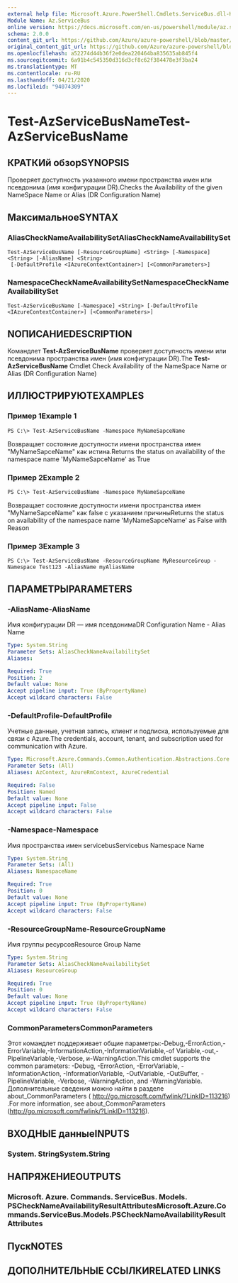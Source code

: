 ```yaml
---
external help file: Microsoft.Azure.PowerShell.Cmdlets.ServiceBus.dll-Help.xml
Module Name: Az.ServiceBus
online version: https://docs.microsoft.com/en-us/powershell/module/az.servicebus/test-azservicebusname
schema: 2.0.0
content_git_url: https://github.com/Azure/azure-powershell/blob/master/src/ServiceBus/ServiceBus/help/Test-AzServiceBusName.md
original_content_git_url: https://github.com/Azure/azure-powershell/blob/master/src/ServiceBus/ServiceBus/help/Test-AzServiceBusName.md
ms.openlocfilehash: a52274d44b36f2e0dea220464ba835635ab845f4
ms.sourcegitcommit: 6a91b4c545350d316d3cf8c62f384478e3f3ba24
ms.translationtype: MT
ms.contentlocale: ru-RU
ms.lasthandoff: 04/21/2020
ms.locfileid: "94074309"
---
```

# <span data-ttu-id="c3647-101">Test-AzServiceBusName</span><span class="sxs-lookup"><span data-stu-id="c3647-101">Test-AzServiceBusName</span></span>

## <span data-ttu-id="c3647-102">КРАТКИй обзор</span><span class="sxs-lookup"><span data-stu-id="c3647-102">SYNOPSIS</span></span>
<span data-ttu-id="c3647-103">Проверяет доступность указанного имени пространства имен или псевдонима (имя конфигурации DR).</span><span class="sxs-lookup"><span data-stu-id="c3647-103">Checks the Availability of the given NameSpace Name or Alias (DR Configuration Name)</span></span> 

## <span data-ttu-id="c3647-104">Максимальное</span><span class="sxs-lookup"><span data-stu-id="c3647-104">SYNTAX</span></span>

### <span data-ttu-id="c3647-105">AliasCheckNameAvailabilitySet</span><span class="sxs-lookup"><span data-stu-id="c3647-105">AliasCheckNameAvailabilitySet</span></span>
```
Test-AzServiceBusName [-ResourceGroupName] <String> [-Namespace] <String> [-AliasName] <String>
 [-DefaultProfile <IAzureContextContainer>] [<CommonParameters>]
```

### <span data-ttu-id="c3647-106">NamespaceCheckNameAvailabilitySet</span><span class="sxs-lookup"><span data-stu-id="c3647-106">NamespaceCheckNameAvailabilitySet</span></span>
```
Test-AzServiceBusName [-Namespace] <String> [-DefaultProfile <IAzureContextContainer>] [<CommonParameters>]
```

## <span data-ttu-id="c3647-107">NОПИСАНИЕ</span><span class="sxs-lookup"><span data-stu-id="c3647-107">DESCRIPTION</span></span>
<span data-ttu-id="c3647-108">Командлет **Test-AzServiceBusName** проверяет доступность имени или псевдонима пространства имен (имя конфигурации DR).</span><span class="sxs-lookup"><span data-stu-id="c3647-108">The **Test-AzServiceBusName** Cmdlet Check Availability of the NameSpace Name or Alias (DR Configuration Name)</span></span>

## <span data-ttu-id="c3647-109">ИЛЛЮСТРИРУЮТ</span><span class="sxs-lookup"><span data-stu-id="c3647-109">EXAMPLES</span></span>

### <span data-ttu-id="c3647-110">Пример 1</span><span class="sxs-lookup"><span data-stu-id="c3647-110">Example 1</span></span>
```
PS C:\> Test-AzServiceBusName -Namespace MyNameSapceName
```

<span data-ttu-id="c3647-111">Возвращает состояние доступности имени пространства имен "MyNameSapceName" как истина.</span><span class="sxs-lookup"><span data-stu-id="c3647-111">Returns the status on availability of the namespace name 'MyNameSapceName' as True</span></span>

### <span data-ttu-id="c3647-112">Пример 2</span><span class="sxs-lookup"><span data-stu-id="c3647-112">Example 2</span></span>
```
PS C:\> Test-AzServiceBusName -Namespace MyNameSapceName
```

<span data-ttu-id="c3647-113">Возвращает состояние доступности имени пространства имен "MyNameSapceName" как false с указанием причины</span><span class="sxs-lookup"><span data-stu-id="c3647-113">Returns the status on availability of the namespace name 'MyNameSapceName' as False with Reason</span></span>

### <span data-ttu-id="c3647-114">Пример 3</span><span class="sxs-lookup"><span data-stu-id="c3647-114">Example 3</span></span>
```
PS C:\> Test-AzServiceBusName -ResourceGroupName MyResourceGroup -Namespace Test123 -AliasName myAliasName
```

## <span data-ttu-id="c3647-115">ПАРАМЕТРЫ</span><span class="sxs-lookup"><span data-stu-id="c3647-115">PARAMETERS</span></span>

### <span data-ttu-id="c3647-116">-AliasName</span><span class="sxs-lookup"><span data-stu-id="c3647-116">-AliasName</span></span>
<span data-ttu-id="c3647-117">Имя конфигурации DR — имя псевдонима</span><span class="sxs-lookup"><span data-stu-id="c3647-117">DR Configuration Name - Alias Name</span></span>

```yaml
Type: System.String
Parameter Sets: AliasCheckNameAvailabilitySet
Aliases:

Required: True
Position: 2
Default value: None
Accept pipeline input: True (ByPropertyName)
Accept wildcard characters: False
```

### <span data-ttu-id="c3647-118">-DefaultProfile</span><span class="sxs-lookup"><span data-stu-id="c3647-118">-DefaultProfile</span></span>
<span data-ttu-id="c3647-119">Учетные данные, учетная запись, клиент и подписка, используемые для связи с Azure.</span><span class="sxs-lookup"><span data-stu-id="c3647-119">The credentials, account, tenant, and subscription used for communication with Azure.</span></span>

```yaml
Type: Microsoft.Azure.Commands.Common.Authentication.Abstractions.Core.IAzureContextContainer
Parameter Sets: (All)
Aliases: AzContext, AzureRmContext, AzureCredential

Required: False
Position: Named
Default value: None
Accept pipeline input: False
Accept wildcard characters: False
```

### <span data-ttu-id="c3647-120">-Namespace</span><span class="sxs-lookup"><span data-stu-id="c3647-120">-Namespace</span></span>
<span data-ttu-id="c3647-121">Имя пространства имен servicebus</span><span class="sxs-lookup"><span data-stu-id="c3647-121">Servicebus Namespace Name</span></span>

```yaml
Type: System.String
Parameter Sets: (All)
Aliases: NamespaceName

Required: True
Position: 0
Default value: None
Accept pipeline input: True (ByPropertyName)
Accept wildcard characters: False
```

### <span data-ttu-id="c3647-122">-ResourceGroupName</span><span class="sxs-lookup"><span data-stu-id="c3647-122">-ResourceGroupName</span></span>
<span data-ttu-id="c3647-123">Имя группы ресурсов</span><span class="sxs-lookup"><span data-stu-id="c3647-123">Resource Group Name</span></span>

```yaml
Type: System.String
Parameter Sets: AliasCheckNameAvailabilitySet
Aliases: ResourceGroup

Required: True
Position: 0
Default value: None
Accept pipeline input: True (ByPropertyName)
Accept wildcard characters: False
```

### <span data-ttu-id="c3647-124">CommonParameters</span><span class="sxs-lookup"><span data-stu-id="c3647-124">CommonParameters</span></span>
<span data-ttu-id="c3647-125">Этот командлет поддерживает общие параметры:-Debug,-ErrorAction,-ErrorVariable,-InformationAction,-InformationVariable,-of Variable,-out,-PipelineVariable,-Verbose, и-WarningAction.</span><span class="sxs-lookup"><span data-stu-id="c3647-125">This cmdlet supports the common parameters: -Debug, -ErrorAction, -ErrorVariable, -InformationAction, -InformationVariable, -OutVariable, -OutBuffer, -PipelineVariable, -Verbose, -WarningAction, and -WarningVariable.</span></span> <span data-ttu-id="c3647-126">Дополнительные сведения можно найти в разделе about_CommonParameters ( http://go.microsoft.com/fwlink/?LinkID=113216) .</span><span class="sxs-lookup"><span data-stu-id="c3647-126">For more information, see about_CommonParameters (http://go.microsoft.com/fwlink/?LinkID=113216).</span></span>

## <span data-ttu-id="c3647-127">ВХОДНЫЕ данные</span><span class="sxs-lookup"><span data-stu-id="c3647-127">INPUTS</span></span>

### <span data-ttu-id="c3647-128">System. String</span><span class="sxs-lookup"><span data-stu-id="c3647-128">System.String</span></span>

## <span data-ttu-id="c3647-129">НАПРЯЖЕНИЕ</span><span class="sxs-lookup"><span data-stu-id="c3647-129">OUTPUTS</span></span>

### <span data-ttu-id="c3647-130">Microsoft. Azure. Commands. ServiceBus. Models. PSCheckNameAvailabilityResultAttributes</span><span class="sxs-lookup"><span data-stu-id="c3647-130">Microsoft.Azure.Commands.ServiceBus.Models.PSCheckNameAvailabilityResultAttributes</span></span>

## <span data-ttu-id="c3647-131">Пуск</span><span class="sxs-lookup"><span data-stu-id="c3647-131">NOTES</span></span>

## <span data-ttu-id="c3647-132">ДОПОЛНИТЕЛЬНЫЕ ССЫЛКИ</span><span class="sxs-lookup"><span data-stu-id="c3647-132">RELATED LINKS</span></span>
